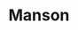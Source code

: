 ---
ee_id_thing: '4344'
site: '1'
type: '2'
inv_num: 2016-025
url: 2016-025-manson
title: Manson
year: '2016'
display_year: '2016'
medium: Inkjet on Angelica Universal Photomatte 230
dims: 168 x 95.8 x 4 cm
pitch: ''
ps: ''
live_url: ''
related: ''
youtube: ''
related_code: ''
imgs: manson-2016-025-full-database-JH.jpg
subheading: ''
download: ''
add_credit: ''
commission: ''
layout: things-i-made
---